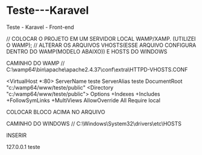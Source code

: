 # Teste---Karavel
Teste - Karavel - Front-end

// COLOCAR O PROJETO EM UM SERVIDOR LOCAL WAMP/XAMP. (UTILIZEI O WAMP);
// ALTERAR OS ARQUIVOS VHOSTS(ESSE ARQUIVO CONFIGURA DENTRO DO WAMP(MODELO ABAIXO)) E HOSTS DO WINDOWS

CAMINHO DO WAMP // C:\wamp64\bin\apache\apache2.4.37\conf\extra\HTTPD-VHOSTS.CONF


<VirtualHost *:80>
  ServerName teste
  ServerAlias teste
  DocumentRoot "c:/wamp64/www/teste/public"
  <Directory "c:/wamp64/www/teste/public">
    Options +Indexes +Includes +FollowSymLinks +MultiViews
    AllowOverride All
    Require local
  </Directory>
</VirtualHost>

COLOCAR BLOCO ACIMA NO ARQUIVO



CAMINHO DO WINDOWS // C:\Windows\System32\drivers\etc\HOSTS

INSERIR 

127.0.0.1 teste